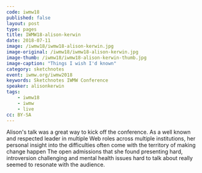 ```yaml
---
code: iwmw18
published: false
layout: post
type: pages
title: IWMW18-alison-kerwin
date: 2018-07-11
image: /iwmw18/iwmw18-alison-kerwin.jpg
image-original: /iwmw18/iwmw18-alison-kerwin.jpg
image-thumb: /iwmw18/iwmw18-alison-kerwin-thumb.jpg
image-caption: "Things I wish I'd known"
category: sketchnotes
event: iwmw.org/iwmw2018
keywords: Sketchnotes IWMW Conference
speaker: alisonkerwin
tags:
    - iwmw18
    - iwmw
    - live
cc: BY-SA
---
```


Alison's talk was a great way to kick off the conference. As a well known and respected leader in multiple Web roles across multiple institutions, her personal insight into the difficulties often come with the territory of making change happen The open admissions that she found presenting hard, introversion challenging and mental health issues hard to talk about really seemed to resonate with the audience.